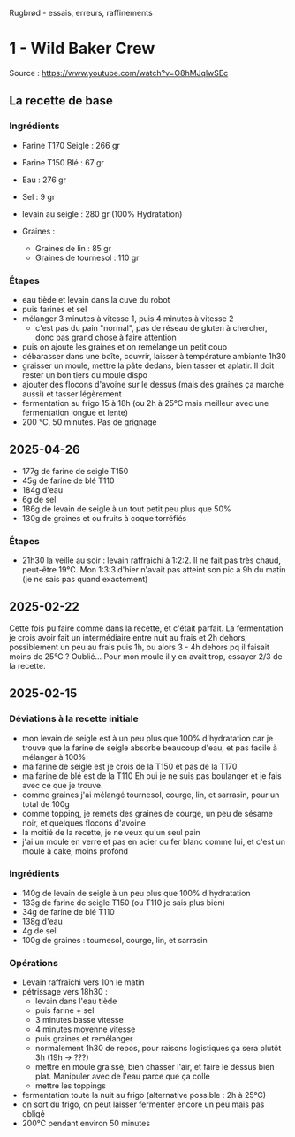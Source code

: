 Rugbrød - essais, erreurs, raffinements

# 1 - Wild Baker Crew

Source : https://www.youtube.com/watch?v=O8hMJqlwSEc

## La recette de base

### Ingrédients

- Farine T170 Seigle : 266 gr
- Farine T150 Blé : 67 gr
- Eau : 276 gr
- Sel : 9 gr
- levain au seigle : 280 gr (100% Hydratation)

- Graines :
    - Graines de lin : 85 gr
    - Graines de tournesol : 110 gr

### Étapes

- eau tiède et levain dans la cuve du robot
- puis farines et sel
- mélanger 3 minutes à vitesse 1, puis 4 minutes à vitesse 2
    - c'est pas du pain "normal", pas de réseau de gluten à chercher, donc pas grand chose à faire attention
- puis on ajoute les graines et on remélange un petit coup
- débarasser dans une boîte, couvrir, laisser à température ambiante 1h30
- graisser un moule, mettre la pâte dedans, bien tasser et aplatir. Il doit rester un bon tiers du moule dispo
- ajouter des flocons d'avoine sur le dessus (mais des graines ça marche aussi) et tasser légèrement
- fermentation au frigo 15 à 18h (ou 2h à 25°C mais meilleur avec une fermentation longue et lente)
- 200 °C, 50 minutes. Pas de grignage

## 2025-04-26

- 177g de farine de seigle T150
- 45g de farine de blé T110
- 184g d'eau
- 6g de sel
- 186g de levain de seigle à un tout petit peu plus que 50%
- 130g de graines et ou fruits à coque torréfiés

### Étapes

- 21h30 la veille au soir : levain raffraichi à 1:2:2. Il ne fait pas très chaud, peut-être 19°C. Mon 1:3:3 d'hier n'avait pas atteint son pic à 9h du matin (je ne sais pas quand exactement)



## 2025-02-22

Cette fois pu faire comme dans la recette, et c'était parfait. La fermentation je crois avoir fait un intermédiaire entre nuit au frais et 2h dehors, possiblement un peu au frais puis 1h, ou alors 3 - 4h dehors pq il faisait moins de 25°C ? Oublié...
Pour mon moule il y en avait trop, essayer 2/3 de la recette.




## 2025-02-15

### Déviations à la recette initiale

- mon levain de seigle est à un peu plus que 100% d'hydratation car je trouve que la farine de seigle absorbe beaucoup d'eau, et pas facile à mélanger à 100%
- ma farine de seigle est je crois de la T150 et pas de la T170
- ma farine de blé est de la T110
Eh oui je ne suis pas boulanger et je fais avec ce que je trouve.
- comme graines j'ai mélangé tournesol, courge, lin, et sarrasin, pour un total de 100g
- comme topping, je remets des graines de courge, un peu de sésame noir, et quelques flocons d'avoine
- la moitié de la recette, je ne veux qu'un seul pain
- j'ai un moule en verre et pas en acier ou fer blanc comme lui, et c'est un moule à cake, moins profond

### Ingrédients

- 140g de levain de seigle à un peu plus que 100% d'hydratation
- 133g de farine de seigle T150 (ou T110 je sais plus bien)
- 34g de farine de blé T110
- 138g d'eau
- 4g de sel
- 100g de graines : tournesol, courge, lin, et sarrasin

### Opérations

- Levain raffraîchi vers 10h le matin
- pétrissage vers 18h30 :
    - levain dans l'eau tiède
    - puis farine + sel
    - 3 minutes basse vitesse
    - 4 minutes moyenne vitesse
    - puis graines et remélanger
    - normalement 1h30 de repos, pour raisons logistiques ça sera plutôt 3h (19h -> ???)
    - mettre en moule graissé, bien chasser l'air, et faire le dessus bien plat. Manipuler avec de l'eau parce que ça colle
    - mettre les toppings
- fermentation toute la nuit au frigo (alternative possible : 2h à 25°C)
- on sort du frigo, on peut laisser fermenter encore un peu mais pas obligé
- 200°C pendant environ 50 minutes
